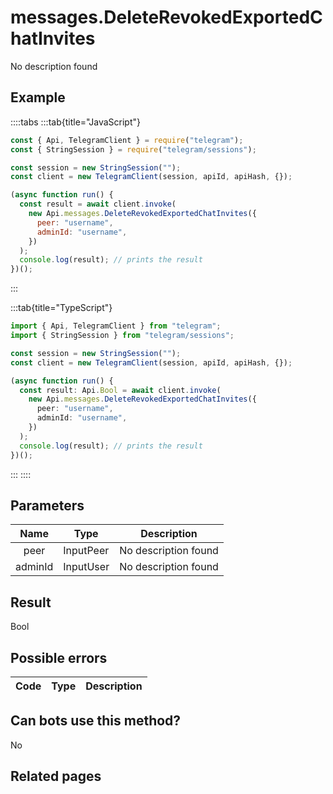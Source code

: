 # messages.DeleteRevokedExportedChatInvites

No description found

## Example

::::tabs
:::tab{title="JavaScript"}

```js
const { Api, TelegramClient } = require("telegram");
const { StringSession } = require("telegram/sessions");

const session = new StringSession("");
const client = new TelegramClient(session, apiId, apiHash, {});

(async function run() {
  const result = await client.invoke(
    new Api.messages.DeleteRevokedExportedChatInvites({
      peer: "username",
      adminId: "username",
    })
  );
  console.log(result); // prints the result
})();
```

:::

:::tab{title="TypeScript"}

```ts
import { Api, TelegramClient } from "telegram";
import { StringSession } from "telegram/sessions";

const session = new StringSession("");
const client = new TelegramClient(session, apiId, apiHash, {});

(async function run() {
  const result: Api.Bool = await client.invoke(
    new Api.messages.DeleteRevokedExportedChatInvites({
      peer: "username",
      adminId: "username",
    })
  );
  console.log(result); // prints the result
})();
```

:::
::::

## Parameters

|  Name   | Type      | Description          |
| :-----: | --------- | -------------------- |
|  peer   | InputPeer | No description found |
| adminId | InputUser | No description found |

## Result

Bool

## Possible errors

| Code | Type | Description |
| :--: | ---- | ----------- |

## Can bots use this method?

No

## Related pages
